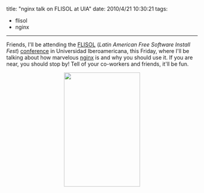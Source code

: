 title: "nginx talk on FLISOL at UIA"
date: 2010/4/21 10:30:21
tags:
- flisol
- nginx
---
Friends, I'll be attending the <a href="http://installfest.info">FLISOL</a> (<em>Latin American Free Software Install Fest</em>) <a href="http://flisol.info/FLISOL2010/Mexico">conference</a> in Universidad Iberoamericana, this Friday, where I'll be talking about how marvelous <a href="http://nginx.org">nginx</a> is and why you should use it. If you are near, you should stop by! Tell of your co-workers and friends, it'll be fun.
<p style="text-align: center;"><a href="http://damog.net/old/stereonaut/2010/04/Screen-shot-2010-04-21-at-10.28.34-AM.png"><img class="aligncenter size-medium wp-image-1168" title="Screen shot 2010-04-21 at 10.28.34 AM" src="http://damog.net/old/stereonaut/2010/04/Screen-shot-2010-04-21-at-10.28.34-AM-200x300.png" alt="" width="200" height="300" /></a></p>